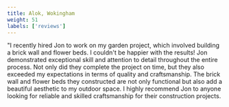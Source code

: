 ```yaml
---
title: Alok, Wokingham
weight: 51
labels: ['reviews']
---
```


"I recently hired Jon to work on my garden project, which involved building a brick wall and flower beds. I couldn't be happier with the results! Jon demonstrated exceptional skill and attention to detail throughout the entire process. Not only did they complete the project on time, but they also exceeded my expectations in terms of quality and craftsmanship. The brick wall and flower beds they constructed are not only functional but also add a beautiful aesthetic
to my outdoor space. I highly recommend Jon to anyone looking for reliable and skilled craftsmanship for their construction projects.